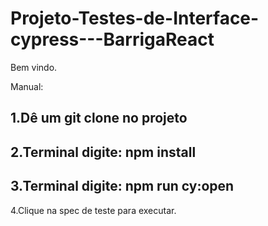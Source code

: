 # Projeto-Testes-de-Interface-cypress---BarrigaReact
Bem vindo.

Manual: 

1.Dê um git clone no projeto
-
2.Terminal digite: npm install
-
3.Terminal digite: npm run cy:open
-
4.Clique na spec de teste para executar.
